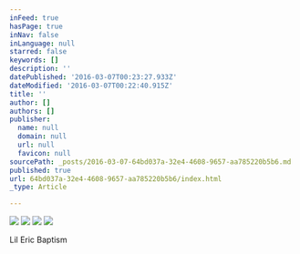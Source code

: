 ```yaml
---
inFeed: true
hasPage: true
inNav: false
inLanguage: null
starred: false
keywords: []
description: ''
datePublished: '2016-03-07T00:23:27.933Z'
dateModified: '2016-03-07T00:22:40.915Z'
title: ''
author: []
authors: []
publisher:
  name: null
  domain: null
  url: null
  favicon: null
sourcePath: _posts/2016-03-07-64bd037a-32e4-4608-9657-aa785220b5b6.md
published: true
url: 64bd037a-32e4-4608-9657-aa785220b5b6/index.html
_type: Article

---
```

![](https://the-grid-user-content.s3-us-west-2.amazonaws.com/7d48c420-5757-4a77-8c0d-7957defd377a.jpg)
![](https://the-grid-user-content.s3-us-west-2.amazonaws.com/f4ec9930-e577-4a05-9036-0391217e58e9.jpg)
![](https://the-grid-user-content.s3-us-west-2.amazonaws.com/900eba6f-fbfa-4d74-9a64-01b0c5c2d8c1.jpg)
![](https://the-grid-user-content.s3-us-west-2.amazonaws.com/c438831f-3fd8-4e01-9aba-ea643cd29e9e.jpg)

Lil Eric Baptism